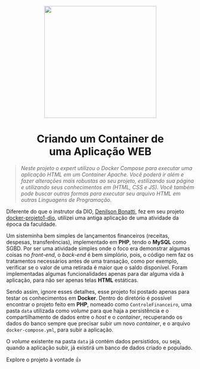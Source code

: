 <p align="center">
  <img width="300px" src="https://github.com/jhansenbarreto/bootcamps-dio/assets/13790608/a6abfa60-b98a-46c6-8f21-7d3e121bf098">
</p>
<h1 align=center>Criando um Container de</br>uma Aplicação WEB</h1>

> *Neste projeto o expert utilizou o Docker Compose para executar uma aplicação HTML em um Container Apache. Você poderá ir além e fazer alterações mais robustas ao seu projeto, estilizando sua página e utilizando seus conhecimentos em (HTML, CSS e JS). Você também pode buscar outras formas para executar seu arquivo HTML em outras Linguagens de Programação.*

Diferente do que o instrutor da DIO, <a href=https://github.com/denilsonbonatti>Denilson Bonatti</a>, fez em seu projeto <a href=https://github.com/denilsonbonatti/docker-projeto1-dio>
docker-projeto1-dio</a>, utilizei uma antiga aplicação de uma atividade da época da faculdade.

Um sisteminha bem simples de lançamentos financeiros (receitas, despesas, transferências), implementado em **PHP**, tendo o **MySQL** como SGBD. Por ser uma atividade simples onde o foco era demonstrar algumas coisas no *front-end*, o *back-end* é bem simplório, pois, o código nem faz os tratamentos necessários antes de uma transação, como por exemplo, verificar se o valor de uma retirada é maior que o saldo disponível. Foram implementadas algumas funcionalidades apenas para dar alguma vida à aplicação, para não ser apenas telas **HTML** estáticas.

Sendo assim, ignore esses detalhes, esse projeto foi postado apenas para testar os conhecimentos em **Docker**. Dentro do diretório é possível encontrar o projeto feito em **PHP**, nomeado como ``ControleFinanceiro``, uma pasta ``data`` utilizada como <a herf=https://docs.docker.com/engine/storage/volumes/>*volume*</a> para que haja a persistência e o compartilhamento de dados entre o *host* e o *container*, recuperando os dados do banco sempre que precisar subir um novo *container*, e o arquivo ``docker-compose.yml``, para subir a aplicação.

O *volume* existente na pasta ``data`` já contém dados persistidos, ou seja, quando a aplicação subir, já existirá um banco de dados criado e populado.

Explore o projeto à vontade :+1: